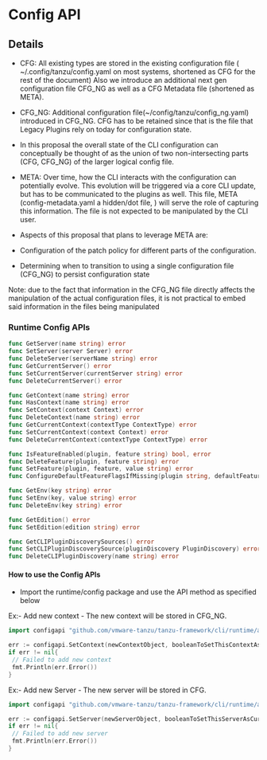 # Config API

## Details

- CFG: All existing types are stored in the existing configuration file ( ~/.config/tanzu/config.yaml on most systems, shortened as CFG for the rest of the document) Also we introduce an additional next gen configuration file CFG_NG as well as a CFG Metadata file (shortened as META).

- CFG_NG: Additional configuration file(~/config/tanzu/config_ng.yaml) introduced in CFG_NG. CFG has to be retained since that is the file that Legacy Plugins rely on today for configuration state.

- In this proposal the overall state of the CLI configuration can conceptually be thought of as the union of two non-intersecting parts (CFG, CFG_NG) of the larger logical config file.

- META: Over time, how the CLI interacts with the configuration can potentially evolve. This evolution will be triggered via a core CLI update, but has to be communicated to the plugins as well. This file, META (config-metadata.yaml a hidden/dot file, ) will serve the role of capturing this information. The file is not expected to be manipulated by the CLI user.

- Aspects of this proposal that plans to leverage META are:

- Configuration of the patch policy for different parts of the configuration.

- Determining when to transition to using a single configuration file (CFG_NG) to persist configuration state

Note: due to the fact that information in the CFG_NG file directly affects the manipulation of the actual configuration files, it is not practical to embed said information in the files being manipulated

### Runtime Config APIs

``` go
func GetServer(name string) error
func SetServer(server Server) error
func DeleteServer(serverName string) error
func GetCurrentServer() error
func SetCurrentServer(currentServer string) error
func DeleteCurrentServer() error

func GetContext(name string) error
func HasContext(name string) error
func SetContext(context Context) error
func DeleteContext(name string) error
func GetCurrentContext(contextType ContextType) error
func SetCurrentContext(context Context) error
func DeleteCurrentContext(contextType ContextType) error

func IsFeatureEnabled(plugin, feature string) bool, error
func DeleteFeature(plugin, feature string) error
func SetFeature(plugin, feature, value string) error
func ConfigureDefaultFeatureFlagsIfMissing(plugin string, defaultFeatureFlags map[string]bool) error

func GetEnv(key string) error
func SetEnv(key, value string) error
func DeleteEnv(key string) error

func GetEdition() error
func SetEdition(edition string) error

func GetCLIPluginDiscoverySources() error
func SetCLIPluginDiscoverySource(pluginDiscovery PluginDiscovery) error
func DeleteCLIPluginDiscovery(name string) error
```

#### How to use the Config APIs

- Import the runtime/config package and use the API method as specified below

Ex:- Add new context - The new context will be stored in CFG_NG.

``` go
import configapi "github.com/vmware-tanzu/tanzu-framework/cli/runtime/apis/config/v1alpha1"

err := configapi.SetContext(newContextObject, booleanToSetThisContextAsCurrent)
if err != nil{
 // Failed to add new context
 fmt.Println(err.Error())
}
```

Ex:- Add new Server - The new server will be stored in CFG.

``` go
import configapi "github.com/vmware-tanzu/tanzu-framework/cli/runtime/apis/config/v1alpha1"

err := configapi.SetServer(newServerObject, booleanToSetThisServerAsCurrent)
if err != nil{
 // Failed to add new server
 fmt.Println(err.Error())
}
```
